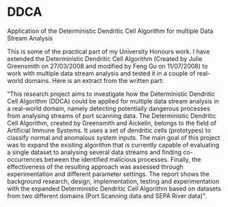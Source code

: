 # DDCA
Application of the Deterministic Dendritic Cell Algorithm for multiple Data Stream Analysis

This is some of the practical part of my University Honours work. I have extended the Deterministic Dendritic Cell Algorithm (Created by Julie Greensmith on 27/03/2008 and modified by Feng Gu on 11/07/2008) to work with multiple data stream analysis and tested it in a couple of real-world domains. Here is an extract from the written part:

"This research project aims to investigate how the Deterministic Dendritic Cell Algorithm (DDCA) could be applied for multiple data stream analysis in a real-world domain, namely detecting potentially dangerous processes from analysing streams of port scanning data. The Deterministic Dendritic Cell Algorithm, created by Greensmith and Aickelin, belongs to the field of Artificial Immune Systems. It uses a set of dendritic cells (prototypes) to classify normal and anomalous system inputs. The main goal of this project was to expand the existing algorithm that is currently capable of evaluating a single dataset to analysing several data streams and finding co-occurrences between the identified malicious processes. Finally, the effectiveness of the resulting approach was assessed through experimentation and different parameter settings.
The report shows the background research, design, implementation, testing and experimentation with the expanded Deterministic Dendritic Cell Algorithm based on datasets from two different domains (Port Scanning data and SEPA River data)".
